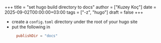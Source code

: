 +++
title = "set hugo build directory to docs"
author = ["Kuzey Koç"]
date = 2025-09-02T00:00:00+03:00
tags = ["-z", "hugo"]
draft = false
+++

-   create a `config.toml` directory under the root of your hugo site
-   put the following in
    ```toml
      publishDir = "docs"
    ```
